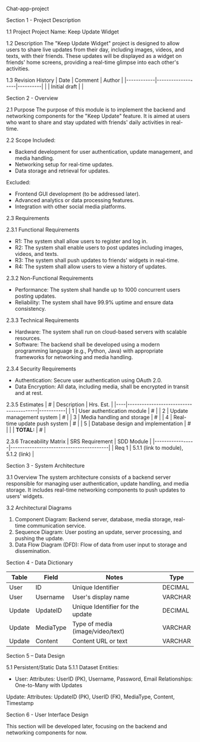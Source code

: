 Chat-app-project



 Section 1 - Project Description

 1.1 Project
Project Name: Keep Update Widget

 1.2 Description
The "Keep Update Widget" project is designed to allow users to share live updates from their day, including images, videos, and texts, with their friends. These updates will be displayed as a widget on friends' home screens, providing a real-time glimpse into each other's activities.

 1.3 Revision History
| Date       | Comment           | Author   |
|------------|-------------------|----------|
|            | Initial draft     |          |



 Section 2 - Overview

 2.1 Purpose
The purpose of this module is to implement the backend and networking components for the "Keep Update" feature. It is aimed at users who want to share and stay updated with friends' daily activities in real-time.

 2.2 Scope
Included:
- Backend development for user authentication, update management, and media handling.
- Networking setup for real-time updates.
- Data storage and retrieval for updates.

Excluded:
- Frontend GUI development (to be addressed later).
- Advanced analytics or data processing features.
- Integration with other social media platforms.

 2.3 Requirements

 2.3.1 Functional Requirements
- R1: The system shall allow users to register and log in.
- R2: The system shall enable users to post updates including images, videos, and texts.
- R3: The system shall push updates to friends' widgets in real-time.
- R4: The system shall allow users to view a history of updates.

 2.3.2 Non-Functional Requirements
- Performance: The system shall handle up to 1000 concurrent users posting updates.
- Reliability: The system shall have 99.9% uptime and ensure data consistency.

 2.3.3 Technical Requirements
- Hardware: The system shall run on cloud-based servers with scalable resources.
- Software: The backend shall be developed using a modern programming language (e.g., Python, Java) with appropriate frameworks for networking and media handling.

 2.3.4 Security Requirements
- Authentication: Secure user authentication using OAuth 2.0.
- Data Encryption: All data, including media, shall be encrypted in transit and at rest.

 2.3.5 Estimates
| #  | Description                            | Hrs. Est. |
|----|----------------------------------------|-----------|
| 1  | User authentication module             | #         |
| 2  | Update management system               | #         |
| 3  | Media handling and storage             | #         |
| 4  | Real-time update push system           | #         |
| 5  | Database design and implementation     | #         |
|    | **TOTAL:**                             | #         |

 2.3.6 Traceability Matrix
| SRS Requirement | SDD Module                              |
|-----------------|-----------------------------------------|
| Req 1           | 5.1.1 (link to module), 5.1.2 (link)    |



 Section 3 - System Architecture

 3.1 Overview
The system architecture consists of a backend server responsible for managing user authentication, update handling, and media storage. It includes real-time networking components to push updates to users' widgets.

 3.2 Architectural Diagrams
1. Component Diagram: Backend server, database, media storage, real-time communication service.
2. Sequence Diagram: User posting an update, server processing, and pushing the update.
3. Data Flow Diagram (DFD): Flow of data from user input to storage and dissemination.



 Section 4 - Data Dictionary

| Table | Field     | Notes                                  | Type    |
|-------|-----------|----------------------------------------|---------|
| User  | ID        | Unique Identifier                      | DECIMAL |
| User  | Username  | User's display name                    | VARCHAR |
| Update| UpdateID  | Unique Identifier for the update       | DECIMAL |
| Update| MediaType | Type of media (image/video/text)       | VARCHAR |
| Update| Content   | Content URL or text                    | VARCHAR |



 Section 5 – Data Design

 5.1 Persistent/Static Data
5.1.1 Dataset
Entities:
- User:
Attributes: UserID (PK), Username, Password, Email
Relationships: One-to-Many with Updates

Update:
 Attributes: UpdateID (PK), UserID (FK), MediaType, Content, Timestamp


 Section 6 - User Interface Design

This section will be developed later, focusing on the backend and networking components for now.


